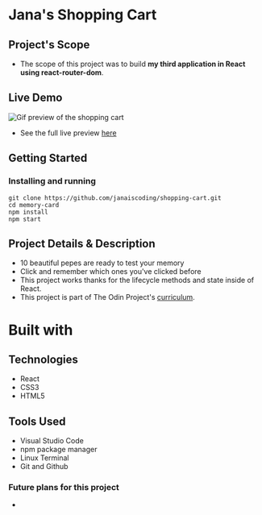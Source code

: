# Jana's Shopping Cart

## Project's Scope

- The scope of this project was to build **my third application in React using react-router-dom**.

## Live Demo

![Gif preview of the shopping cart]()

- See the full live preview [here](https://janaiscoding.github.io/shopping-cart/)

## Getting Started

### Installing and running

```
git clone https://github.com/janaiscoding/shopping-cart.git
cd memory-card
npm install
npm start
```

## Project Details & Description

- 10 beautiful pepes are ready to test your memory
- Click and remember which ones you've clicked before
- This project works thanks for the lifecycle methods and state inside of React.
- This project is part of The Odin Project's [curriculum](https://www.theodinproject.com/lessons/node-path-javascript-shopping-cart).

# Built with

## Technologies

- React
- CSS3
- HTML5

## Tools Used

- Visual Studio Code
- npm package manager
- Linux Terminal
- Git and Github

### Future plans for this project

-